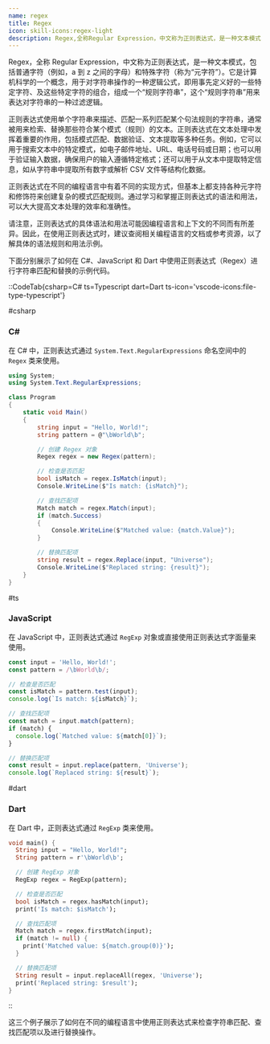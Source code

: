 ```yaml
---
name: regex
title: Regex
icon: skill-icons:regex-light
description: Regex,全称Regular Expression，中文称为正则表达式，是一种文本模式
---
```


Regex，全称 Regular Expression，中文称为正则表达式，是一种文本模式，包括普通字符（例如，a 到 z 之间的字母）和特殊字符（称为“元字符”）。它是计算机科学的一个概念，用于对字符串操作的一种逻辑公式，即用事先定义好的一些特定字符、及这些特定字符的组合，组成一个“规则字符串”，这个“规则字符串”用来表达对字符串的一种过滤逻辑。

正则表达式使用单个字符串来描述、匹配一系列匹配某个句法规则的字符串，通常被用来检索、替换那些符合某个模式（规则）的文本。正则表达式在文本处理中发挥着重要的作用，包括模式匹配、数据验证、文本提取等多种任务。例如，它可以用于搜索文本中的特定模式，如电子邮件地址、URL、电话号码或日期；也可以用于验证输入数据，确保用户的输入遵循特定格式；还可以用于从文本中提取特定信息，如从字符串中提取所有数字或解析 CSV 文件等结构化数据。

正则表达式在不同的编程语言中有着不同的实现方式，但基本上都支持各种元字符和修饰符来创建复杂的模式匹配规则。通过学习和掌握正则表达式的语法和用法，可以大大提高文本处理的效率和准确性。

请注意，正则表达式的具体语法和用法可能因编程语言和上下文的不同而有所差异。因此，在使用正则表达式时，建议查阅相关编程语言的文档或参考资源，以了解具体的语法规则和用法示例。

下面分别展示了如何在 C#、JavaScript 和 Dart 中使用正则表达式（Regex）进行字符串匹配和替换的示例代码。

::CodeTab{csharp=C# ts=Typescript dart=Dart ts-icon='vscode-icons:file-type-typescript'}

#csharp

### C#

在 C# 中，正则表达式通过 `System.Text.RegularExpressions` 命名空间中的 `Regex` 类来使用。

```csharp
using System;
using System.Text.RegularExpressions;

class Program
{
    static void Main()
    {
        string input = "Hello, World!";
        string pattern = @"\bWorld\b";

        // 创建 Regex 对象
        Regex regex = new Regex(pattern);

        // 检查是否匹配
        bool isMatch = regex.IsMatch(input);
        Console.WriteLine($"Is match: {isMatch}");

        // 查找匹配项
        Match match = regex.Match(input);
        if (match.Success)
        {
            Console.WriteLine($"Matched value: {match.Value}");
        }

        // 替换匹配项
        string result = regex.Replace(input, "Universe");
        Console.WriteLine($"Replaced string: {result}");
    }
}
```

#ts

### JavaScript

在 JavaScript 中，正则表达式通过 `RegExp` 对象或直接使用正则表达式字面量来使用。

```javascript
const input = 'Hello, World!';
const pattern = /\bWorld\b/;

// 检查是否匹配
const isMatch = pattern.test(input);
console.log(`Is match: ${isMatch}`);

// 查找匹配项
const match = input.match(pattern);
if (match) {
  console.log(`Matched value: ${match[0]}`);
}

// 替换匹配项
const result = input.replace(pattern, 'Universe');
console.log(`Replaced string: ${result}`);
```

#dart

### Dart

在 Dart 中，正则表达式通过 `RegExp` 类来使用。

```dart
void main() {
  String input = "Hello, World!";
  String pattern = r'\bWorld\b';

  // 创建 RegExp 对象
  RegExp regex = RegExp(pattern);

  // 检查是否匹配
  bool isMatch = regex.hasMatch(input);
  print('Is match: $isMatch');

  // 查找匹配项
  Match match = regex.firstMatch(input);
  if (match != null) {
    print('Matched value: ${match.group(0)}');
  }

  // 替换匹配项
  String result = input.replaceAll(regex, 'Universe');
  print('Replaced string: $result');
}
```

::

这三个例子展示了如何在不同的编程语言中使用正则表达式来检查字符串匹配、查找匹配项以及进行替换操作。
